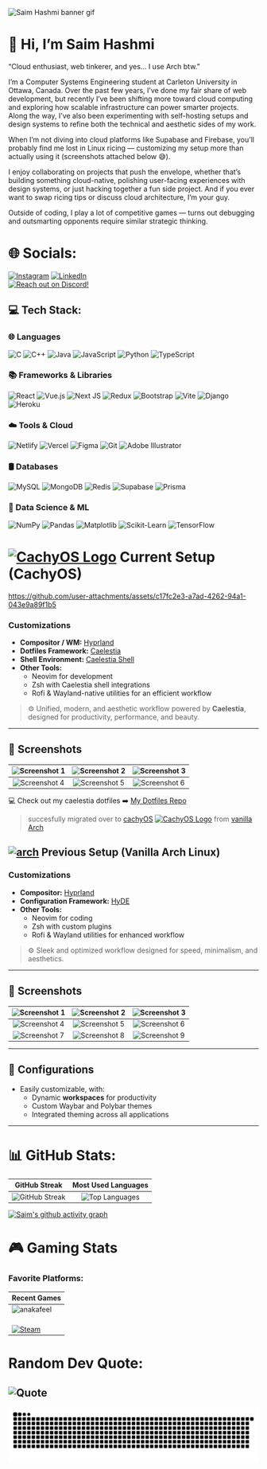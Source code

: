 
![Saim Hashmi banner gif](https://github.com/user-attachments/assets/a77d1895-4395-4394-ab2c-8b9401a0105c)


# 👋 Hi, I’m Saim Hashmi
“Cloud enthusiast, web tinkerer, and yes… I use Arch btw.”

I’m a Computer Systems Engineering student at Carleton University in Ottawa, Canada. Over the past few years, I’ve done my fair share of web development, but recently I’ve been shifting more toward cloud computing and exploring how scalable infrastructure can power smarter projects. Along the way, I’ve also been experimenting with self-hosting setups and design systems to refine both the technical and aesthetic sides of my work.

When I’m not diving into cloud platforms like Supabase and Firebase, you’ll probably find me lost in Linux ricing — customizing my setup more than actually using it (screenshots attached below 😅).

I enjoy collaborating on projects that push the envelope, whether that’s building something cloud-native, polishing user-facing experiences with design systems, or just hacking together a fun side project. And if you ever want to swap ricing tips or discuss cloud architecture, I’m your guy.

Outside of coding, I play a lot of competitive games — turns out debugging and outsmarting opponents require similar strategic thinking.

# 🌐 Socials:
[![Instagram](https://img.shields.io/badge/Instagram-%23E4405F.svg?logo=Instagram&logoColor=white)](https://instagram.com/anakafeel) [![LinkedIn](https://img.shields.io/badge/LinkedIn-%230077B5.svg?logo=linkedin&logoColor=white)](https://www.linkedin.com/in/saim-hashmi-2230b6243/)
<br>
[![Reach out on Discord!](https://img.shields.io/badge/Discord-Reach_out_to_me-7289DA?style=for-the-badge&logo=discord)](https://discord.com/users/587612275460931595)
<br>
## 💻 Tech Stack:

### 🌐 Languages
![C](https://img.shields.io/badge/C-%2300599C.svg?style=for-the-badge&logo=c&logoColor=white)
![C++](https://img.shields.io/badge/C++-%2300599C.svg?style=for-the-badge&logo=c%2B%2B&logoColor=white)
![Java](https://img.shields.io/badge/Java-%23ED8B00.svg?style=for-the-badge&logo=java&logoColor=white)
![JavaScript](https://img.shields.io/badge/JavaScript-%23F7DF1E.svg?style=for-the-badge&logo=javascript&logoColor=black)
![Python](https://img.shields.io/badge/Python-3670A0?style=for-the-badge&logo=python&logoColor=ffdd54)
![TypeScript](https://img.shields.io/badge/TypeScript-%23007ACC.svg?style=for-the-badge&logo=typescript&logoColor=white)

### 📚 Frameworks & Libraries
![React](https://img.shields.io/badge/React-%2320232a.svg?style=for-the-badge&logo=react&logoColor=%2361DAFB)
![Vue.js](https://img.shields.io/badge/Vue.js-%2320232a.svg?style=for-the-badge&logo=vue.js&logoColor=%234FC08D)
![Next JS](https://img.shields.io/badge/Next-000000?style=for-the-badge&logo=next.js&logoColor=white)
![Redux](https://img.shields.io/badge/Redux-%23593d88.svg?style=for-the-badge&logo=redux&logoColor=white)
![Bootstrap](https://img.shields.io/badge/Bootstrap-%23563D7C.svg?style=for-the-badge&logo=bootstrap&logoColor=white)
![Vite](https://img.shields.io/badge/Vite-%2300C7B7.svg?style=for-the-badge&logo=vite&logoColor=white)
![Django](https://img.shields.io/badge/Django-%23092E20.svg?style=for-the-badge&logo=django&logoColor=white)
![Heroku](https://img.shields.io/badge/Heroku-%23430098.svg?style=for-the-badge&logo=heroku&logoColor=white)

### ☁️ Tools & Cloud
![Netlify](https://img.shields.io/badge/Netlify-%2300C7B7.svg?style=for-the-badge&logo=netlify&logoColor=white)
![Vercel](https://img.shields.io/badge/Vercel-%23000000.svg?style=for-the-badge&logo=vercel&logoColor=white)
![Figma](https://img.shields.io/badge/Figma-%23F24E1E.svg?style=for-the-badge&logo=figma&logoColor=white)
![Git](https://img.shields.io/badge/Git-%23F05032.svg?style=for-the-badge&logo=git&logoColor=white)
![Adobe Illustrator](https://img.shields.io/badge/Adobe%20Illustrator-%23FF9A00.svg?style=for-the-badge&logo=adobeillustrator&logoColor=white)

### 🛢️ Databases
![MySQL](https://img.shields.io/badge/MySQL-%2300C7B7.svg?style=for-the-badge&logo=mysql&logoColor=white)
![MongoDB](https://img.shields.io/badge/MongoDB-%2347A248.svg?style=for-the-badge&logo=mongodb&logoColor=white)
![Redis](https://img.shields.io/badge/Redis-%23DC382D.svg?style=for-the-badge&logo=redis&logoColor=white)
![Supabase](https://img.shields.io/badge/Supabase-%2304AD00.svg?style=for-the-badge&logo=supabase&logoColor=white)
![Prisma](https://img.shields.io/badge/Prisma-%23000000.svg?style=for-the-badge&logo=prisma&logoColor=white)

### 🤖 Data Science & ML
![NumPy](https://img.shields.io/badge/NumPy-%23013243.svg?style=for-the-badge&logo=numpy&logoColor=white)
![Pandas](https://img.shields.io/badge/Pandas-%23150458.svg?style=for-the-badge&logo=pandas&logoColor=white)
![Matplotlib](https://img.shields.io/badge/Matplotlib-%23008ED6.svg?style=for-the-badge&logo=matplotlib&logoColor=white)
![Scikit-Learn](https://img.shields.io/badge/Scikit--Learn-%23F7931E.svg?style=for-the-badge&logo=scikit-learn&logoColor=white)
![TensorFlow](https://img.shields.io/badge/TensorFlow-%23FF6F00.svg?style=for-the-badge&logo=tensorflow&logoColor=white)


# <a title="ptr1337, GPL &lt;http://www.gnu.org/licenses/gpl.html&gt;, via Wikimedia Commons" href="https://commons.wikimedia.org/wiki/File:CachyOS_Logo.svg"><img width="20" height="20" alt="CachyOS Logo" src="https://upload.wikimedia.org/wikipedia/commons/thumb/b/b8/CachyOS_Logo.svg/64px-CachyOS_Logo.svg.png?20230130074653"></a>  Current Setup (CachyOS) 

https://github.com/user-attachments/assets/c17fc2e3-a7ad-4262-94a1-043e9a89f1b5

### **Customizations**  
- **Compositor / WM:** [Hyprland](https://hyprland.org/)  
- **Dotfiles Framework:** [Caelestia](https://github.com/caelestia-dots/caelestia)  
- **Shell Environment:** [Caelestia Shell](https://github.com/caelestia-dots/shell)  
- **Other Tools:**  
  - Neovim for development  
  - Zsh with Caelestia shell integrations  
  - Rofi & Wayland-native utilities for an efficient workflow  

> ⚙ Unified, modern, and aesthetic workflow powered by **Caelestia**, designed for productivity, performance, and beauty.  

---

## 📸 Screenshots  

| ![Screenshot 1](https://github.com/user-attachments/assets/9ef5ddd1-352b-4fc3-aea1-637be9721b6c) | ![Screenshot 2](https://github.com/user-attachments/assets/cd537fbb-a508-4466-a71d-2585c867fe31) | ![Screenshot 3](https://github.com/user-attachments/assets/1146fa79-6837-4f10-9d0e-a60d05530417) |
|:----------------------------------------------------------------------------------------------:|:----------------------------------------------------------------------------------------------:|:----------------------------------------------------------------------------------------------:|
| ![Screenshot 4](https://github.com/user-attachments/assets/b5f267ff-5358-43be-9727-601b222c6c9f) | ![Screenshot 5](https://github.com/user-attachments/assets/67f6bcc2-9e92-42ad-b46a-844e60229cb4) | ![Screenshot 6](https://github.com/user-attachments/assets/9e03f3e0-4c04-4768-84e5-4843f9be47c4) 

💻 Check out my caelestia dotfiles ➡️ [My Dotfiles Repo](https://github.com/anakafeel/dotfiles/tree/main/caelestia)

> succesfully migrated over to [cachyOS](https://cachyos.org/) <a title="ptr1337, GPL &lt;http://www.gnu.org/licenses/gpl.html&gt;, via Wikimedia Commons" href="https://commons.wikimedia.org/wiki/File:CachyOS_Logo.svg"><img width="20" height="20" alt="CachyOS Logo" src="https://upload.wikimedia.org/wikipedia/commons/thumb/b/b8/CachyOS_Logo.svg/64px-CachyOS_Logo.svg.png?20230130074653"></a> from [vanilla Arch](https://archlinux.org/)

## <a href="https://emoji.gg/emoji/4744_arch"><img src="https://cdn3.emoji.gg/emojis/4744_arch.png" width="20px" height="20px" alt="arch"></a> Previous Setup (Vanilla Arch Linux) 

### **Customizations**
- **Compositor:** [Hyprland](https://hyprland.org/)  
- **Configuration Framework:** [HyDE](https://dev.to/da4ndo/hyde-the-most-aesthetic-dynamic-and-minimal-dots-for-hyprland-on-arch-58c)  
- **Other Tools:**
  - Neovim for coding
  - Zsh with custom plugins
  - Rofi & Wayland utilities for enhanced workflow
  
> ⚙ Sleek and optimized workflow designed for speed, minimalism, and aesthetics.


----



## 📸 Screenshots

| ![Screenshot 1](https://github.com/user-attachments/assets/19b993c9-8e50-4531-b421-8b8dac1aff56) | ![Screenshot 2](https://github.com/user-attachments/assets/596adf79-2823-4194-9d4d-2bc16443fe39) | ![Screenshot 3](https://github.com/user-attachments/assets/34c1054a-279a-4158-aeb4-d146a28e8eef) |
|:-----------------------------------:|:-----------------------------------:|:-----------------------------------:|
| ![Screenshot 4](https://github.com/user-attachments/assets/be1cf65b-ed8f-497c-ac44-86610c41e1e3) | ![Screenshot 5](https://github.com/user-attachments/assets/446b786e-1d0a-4ad7-a8cf-bed4043aec4d) | ![Screenshot 6](https://github.com/user-attachments/assets/d9550f2b-f9c8-4080-b879-150ff36e0c9a) |
| ![Screenshot 7](https://github.com/user-attachments/assets/0c3b2033-b85e-4053-ae17-49d136229cf6) | ![Screenshot 8](https://github.com/user-attachments/assets/2ff238c3-074d-4a99-a0d2-533bf86e1717) | ![Screenshot 9](https://github.com/user-attachments/assets/8867b476-9a54-406b-98ec-2e67705ee296) |

----


## 🤝 Configurations

- Easily customizable, with:
  - Dynamic **workspaces** for productivity
  - Custom Waybar and Polybar themes
  - Integrated theming across all applications


----


# 📊 GitHub Stats:

| GitHub Streak | Most Used Languages |
|:-------------:|:-------------------:|
| ![GitHub Streak](https://streak-stats.demolab.com/?user=anakafeel&theme=dracula&mode=weekly) | ![Top Languages](https://github-readme-stats.vercel.app/api/top-langs/?username=anakafeel&theme=dracula&hide_border=false&include_all_commits=false&count_private=true&layout=compact) |

[![Saim's github activity graph](https://github-readme-activity-graph.vercel.app/graph?username=anakafeel&theme=dracula)](https://github.com/ashutosh00710/github-readme-activity-graph)

# 🎮 Gaming Stats

### Favorite Platforms:

| Recent Games                                                                                      |
|---------------------------------------------------------------------------------------------------|
| ![anakafeel](https://steam-stat.vercel.app/api?profileName=fannelchina)                          |                 
| <br>[![Steam](https://img.shields.io/badge/Steam-Follow-000000?style=for-the-badge&logo=steam)](https://steamcommunity.com/id/fannelchina/) | 

# Random Dev Quote:
![Quote](https://github-readme-quotes-bay.vercel.app/quote?theme=dracula)
---
<!-- Proudly created with GPRM ( https://gprm.itsvg.in ) -->
<picture>
  <source media="(prefers-color-scheme: dark)" srcset="https://raw.githubusercontent.com/anakafeel/anakafeel/output/github-snake-dark.svg" />
  <source media="(prefers-color-scheme: light)" srcset="https://raw.githubusercontent.com/anakafeel/anakafeel/output/github-snake.svg" />
  <img alt="github-snake" src="https://raw.githubusercontent.com/anakafeel/anakafeel/output/github-snake.svg" />
</picture>
